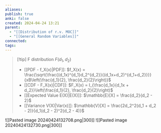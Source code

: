 ```yaml
---
aliases: 
publish: true
anki: false
created: 2024-04-24 13:21
parent:
  - "[[Distribution of r.v. MOC]]"
  - "[[General Random Variables]]"
connected: 
tags: 
---
```


> [!tip] F distribution   $F(d_1, d_2)$
> - [[PDF - f_X(x)|PDF]]: $f_X(x) = \frac{\sqrt{\frac{(d_1x)^{d_1}d_2^{d_2}}{(d_1x+d_2)^{d_1+d_2}}}}{xB\left(\frac{d_1}{2}, \frac{d_2}{2}\right)}$
> - [[CDF - F_X(x)|CDF]]: $F_X(x) = I_{\frac{d_1x}{d_1x + d_2}}\left(\frac{d_1}{2}, \frac{d_2}{2}\right)$
> - [[Expected Value E(X)|E(X)]]: $\mathbb{E}[X] = \frac{d_2}{d_2 - 2}$
> - [[Variance V(X)|Var(x)]]: $\mathbb{V}[X] = \frac{2d_2^2(d_1 + d_2 - 2)}{d_1(d_2 - 2)^2(d_2 - 4)}$


![[Pasted image 20240424132708.png|300]]
![[Pasted image 20240424132730.png|300]]